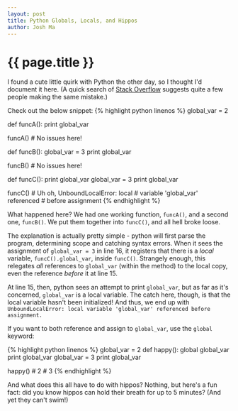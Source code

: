 ```yaml
---
layout: post
title: Python Globals, Locals, and Hippos
author: Josh Ma
---
```

{{ page.title }}
===

I found a cute little quirk with Python the other day, so I thought I'd document it here. (A quick search of [Stack Overflow](http://stackoverflow.com/search?q=python+local+variable+referenced+before+assignment) suggests quite a few people making the same mistake.)

Check out the below snippet:
{% highlight python linenos %}
global_var = 2

def funcA():
  print global_var

funcA() # No issues here!

def funcB():
  global_var = 3
  print global_var

funcB() # No issues here!

def funcC():
  print global_var
  global_var = 3
  print global_var

funcC() # Uh oh, UnboundLocalError: local
        # variable 'global_var' referenced
        # before assignment
{% endhighlight %}

What happened here? We had one working function, `funcA()`, and a second one, `funcB()`. We put them together into `funcC()`, and all hell broke loose.

The explanation is actually pretty simple - python will first parse the program, determining scope and catching syntax errors. When it sees the assignment of `global_var = 3` in line 16, it registers that there is a *local* variable, `funcC().global_var`, inside `funcC()`. Strangely enough, this relegates *all* references to `global_var` (within the method) to the local copy, even the reference *before* it at line 15.

At line 15, then, python sees an attempt to print `global_var`, but as far as it's concerned, `global_var` is a local variable. The catch here, though, is that the local variable hasn't been initialized! And thus, we end up with `UnboundLocalError: local variable 'global_var' referenced before assignment.`

If you want to both reference and assign to `global_var`, use the `global` keyword:

{% highlight python linenos %}
global_var = 2
def happy():
    global global_var
    print global_var
    global_var = 3
    print global_var

happy() # 2
        # 3
{% endhighlight %}

And what does this all have to do with hippos? Nothing, but here's a fun fact: did you know hippos can hold their breath for up to 5 minutes? (And yet they can't swim!)